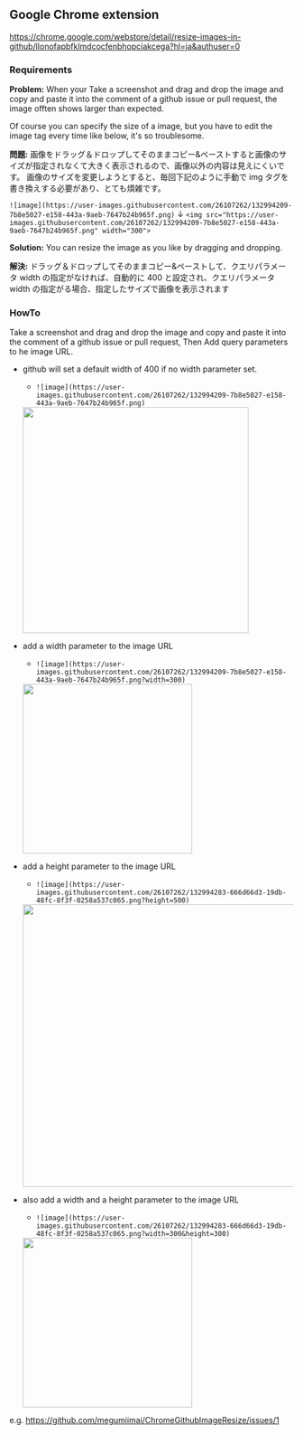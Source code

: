 ## Google Chrome extension
https://chrome.google.com/webstore/detail/resize-images-in-github/llonofapbfklmdcocfenbhopciakcega?hl=ja&authuser=0

### Requirements
**Problem:** When your Take a screenshot and drag and drop the image and copy and paste it into the comment of a github issue or pull request, the image offten shows larger than expected.

Of course you can specify the size of a image, but you have to edit the image tag every time like below, it's so troublesome.

**問題:** 画像をドラッグ＆ドロップしてそのままコピー&ペーストすると画像のサイズが指定されなくて大きく表示されるので、画像以外の内容は見えにくいです。
画像のサイズを変更しようとすると、毎回下記のように手動で img タグを書き換えする必要があり、とても煩雑です。

`![image](https://user-images.githubusercontent.com/26107262/132994209-7b8e5027-e158-443a-9aeb-7647b24b965f.png)`
↓
`<img src="https://user-images.githubusercontent.com/26107262/132994209-7b8e5027-e158-443a-9aeb-7647b24b965f.png" width="300">`

**Solution:** You can resize the image as you like by dragging and dropping.

**解決:** ドラッグ＆ドロップしてそのままコピー&ペーストして、クエリパラメータ width の指定がなければ、自動的に 400 と設定され、クエリパラメータ width の指定がる場合、指定したサイズで画像を表示されます

### HowTo
Take a screenshot and drag and drop the image and copy and paste it into the comment of a github issue or pull request,
Then Add query parameters to he image URL.

- github will set a default width of 400 if no width parameter set.
    - `![image](https://user-images.githubusercontent.com/26107262/132994209-7b8e5027-e158-443a-9aeb-7647b24b965f.png)`
    <img src="https://user-images.githubusercontent.com/26107262/132994209-7b8e5027-e158-443a-9aeb-7647b24b965f.png" width="400">

- add a width parameter to the image URL
    - `![image](https://user-images.githubusercontent.com/26107262/132994209-7b8e5027-e158-443a-9aeb-7647b24b965f.png?width=300)`
    <img src="https://user-images.githubusercontent.com/26107262/132994209-7b8e5027-e158-443a-9aeb-7647b24b965f.png" width="300">

- add a height parameter to the image URL
    - `![image](https://user-images.githubusercontent.com/26107262/132994283-666d66d3-19db-48fc-8f3f-0258a537c065.png?height=500)`
    <img src="https://user-images.githubusercontent.com/26107262/132994283-666d66d3-19db-48fc-8f3f-0258a537c065.png" height="500">


- also add a width and a height parameter to the image URL
    - `![image](https://user-images.githubusercontent.com/26107262/132994283-666d66d3-19db-48fc-8f3f-0258a537c065.png?width=300&height=300)`
    <img src="https://user-images.githubusercontent.com/26107262/132994283-666d66d3-19db-48fc-8f3f-0258a537c065.png?width=500&height=500" width="300" height=300>

e.g.
https://github.com/megumiimai/ChromeGithubImageResize/issues/1
